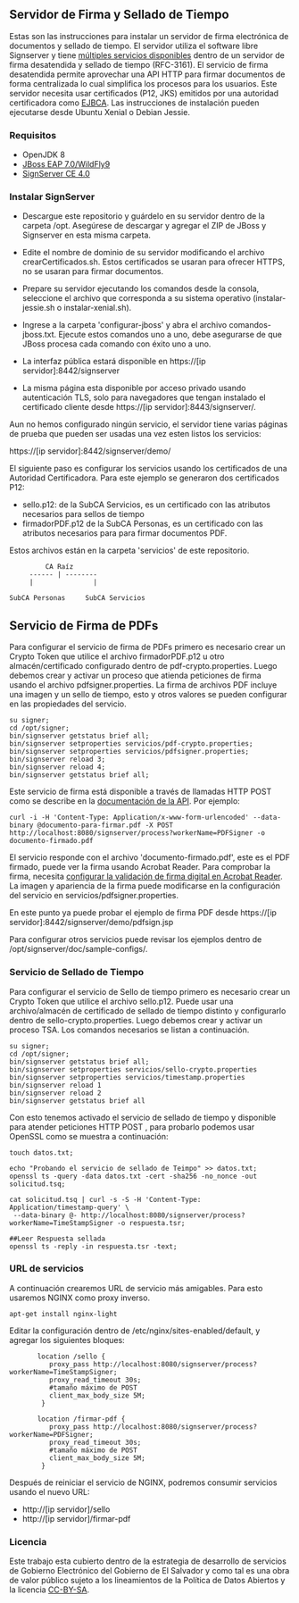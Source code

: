 

## Servidor de Firma y Sellado de Tiempo

Estas son las instrucciones para instalar un servidor de firma electrónica de documentos y sellado de tiempo. El servidor utiliza el software libre Signserver y tiene [múltiples servicios disponibles](https://www.signserver.org/features.html) dentro de un servidor de firma desatendida y sellado de tiempo (RFC-3161). El servicio de firma desatendida permite aprovechar una API HTTP para firmar documentos de forma centralizada lo cual simplifica los procesos para los usuarios. Este servidor necesita usar certificados (P12, JKS) emitidos por una autoridad certificadora como [EJBCA](https://github.com/egobsv/certificadora). Las instrucciones de instalación pueden ejecutarse desde Ubuntu Xenial o Debian Jessie. 

### Requisitos

* OpenJDK 8
* [JBoss EAP 7.0/WildFly9](https://developers.redhat.com/download-manager/file/jboss-eap-7.0.0.zip) 
* [SignServer CE 4.0](https://sourceforge.net/projects/signserver/files/signserver/4.0/signserver-ce-4.0.0-bin.zip)


### Instalar SignServer

- Descargue este repositorio y guárdelo en su servidor dentro de la carpeta /opt. Asegúrese de descargar y agregar el ZIP de JBoss y Signserver en esta misma carpeta.
 
- Edite el nombre de dominio de su servidor modificando el archivo crearCertificados.sh. Estos certificados se usaran para ofrecer HTTPS, no se usaran para firmar documentos.

- Prepare su servidor ejecutando los comandos desde la consola, seleccione el archivo que corresponda a su sistema operativo (instalar-jessie.sh o instalar-xenial.sh).  

- Ingrese a la carpeta 'configurar-jboss' y abra el archivo comandos-jboss.txt. Ejecute estos comandos uno a uno, debe asegurarse de que JBoss procesa cada comando con éxito uno a uno. 

- La interfaz pública estará disponible en https://[ip servidor]:8442/signserver 

- La misma página esta disponible por acceso privado usando autenticación TLS, solo para navegadores que tengan instalado el certificado cliente desde https://[ip servidor]:8443/signserver/. 

Aun no hemos configurado ningún servicio, el servidor tiene varias páginas de prueba que pueden ser usadas una vez esten listos los servicios:

https://[ip servidor]:8442/signserver/demo/

El siguiente paso es configurar los servicios usando los certificados de una Autoridad Certificadora. Para este ejemplo se generaron dos certificados P12: 
* sello.p12: de la SubCA Servicios, es un certificado con las atributos necesarios para sellos de tiempo
*  firmadorPDF.p12  de la SubCA Personas, es un certificado con las atributos necesarios para  para firmar documentos PDF.

 Estos archivos están en la carpeta 'servicios' de este repositorio.

```
 	     CA Raíz
     ------ | --------
     |               |

SubCA Personas     SubCA Servicios
```
## Servicio de Firma de PDFs

Para configurar el servicio de firma de PDFs primero es necesario crear un Crypto Token que utilice el archivo firmadorPDF.p12 u otro almacén/certificado configurado dentro de pdf-crypto.properties.  Luego debemos crear y activar un proceso que atienda peticiones de firma usando el archivo pdfsigner.properties. La firma de archivos PDF incluye una imagen y un sello de tiempo, esto y otros valores se pueden configurar en las propiedades del servicio.

```
su signer;
cd /opt/signer;
bin/signserver getstatus brief all;
bin/signserver setproperties servicios/pdf-crypto.properties;
bin/signserver setproperties servicios/pdfsigner.properties;
bin/signserver reload 3;
bin/signserver reload 4;
bin/signserver getstatus brief all;
```  
Este servicio de firma está disponible a través de llamadas HTTP POST como se describe en la [documentación de la API](https://www.signserver.org/doc/current/manual/integration.html#Web_Server_Interface). Por ejemplo:
```
curl -i -H 'Content-Type: Application/x-www-form-urlencoded' --data-binary @documento-para-firmar.pdf -X POST http://localhost:8080/signserver/process?workerName=PDFSigner -o documento-firmado.pdf
```
El servicio responde con el archivo 'documento-firmado.pdf', este es el PDF firmado, puede ver la firma usando Acrobat Reader. Para comprobar la firma, necesita [configurar la validación de firma digital en Acrobat Reader](https://help.adobe.com/es_ES/acrobat/standard/using/WS396794562021d52e-4a2d930c12b348f892b-8000.html).  La imagen y apariencia de la firma puede modificarse en la configuración del servicio en servicios/pdfsigner.properties.

En este punto ya puede probar el ejemplo de firma PDF desde https://[ip servidor]:8442/signserver/demo/pdfsign.jsp

Para configurar otros servicios puede revisar los ejemplos dentro de /opt/signserver/doc/sample-configs/.


### Servicio de Sellado de Tiempo

Para configurar el servicio de Sello de tiempo primero es necesario crear un Crypto Token que utilice el archivo sello.p12. Puede usar una archivo/almacén de certificado de sellado de tiempo distinto y configurarlo dentro de sello-crypto.properties. Luego debemos crear y activar un proceso TSA. Los comandos necesarios se listan a continuación. 

```
su signer;
cd /opt/signer;
bin/signserver getstatus brief all;
bin/signserver setproperties servicios/sello-crypto.properties
bin/signserver setproperties servicios/timestamp.properties
bin/signserver reload 1
bin/signserver reload 2
bin/signserver getstatus brief all
```

Con esto tenemos activado el servicio de sellado de tiempo y disponible para atender peticiones HTTP POST , para probarlo podemos usar OpenSSL como se muestra a continuación:

```
touch datos.txt;

echo "Probando el servicio de sellado de Teimpo" >> datos.txt;
openssl ts -query -data datos.txt -cert -sha256 -no_nonce -out solicitud.tsq;

cat solicitud.tsq | curl -s -S -H 'Content-Type: Application/timestamp-query' \
 --data-binary @- http://localhost:8080/signserver/process?workerName=TimeStampSigner -o respuesta.tsr;

##Leer Respuesta sellada
openssl ts -reply -in respuesta.tsr -text;
```

### URL de servicios
A continuación crearemos URL de servicio más amigables. Para esto usaremos NGINX como proxy inverso.
```
apt-get install nginx-light
```
Editar la configuración dentro de  /etc/nginx/sites-enabled/default, y agregar los siguientes bloques:
```  
       location /sello {
          proxy_pass http://localhost:8080/signserver/process?workerName=TimeStampSigner;
          proxy_read_timeout 30s;
          #tamaño máximo de POST
          client_max_body_size 5M;
        }
       
       location /firmar-pdf {
          proxy_pass http://localhost:8080/signserver/process?workerName=PDFSigner;
          proxy_read_timeout 30s;
          #tamaño máximo de POST
          client_max_body_size 5M;
        }
```
Después de reiniciar el servicio de NGINX, podremos consumir servicios  usando el nuevo URL:
* http://[ip servidor]/sello
* http://[ip servidor]/firmar-pdf

### Licencia
Este trabajo esta cubierto dentro de la estrategia de desarrollo de servicios de Gobierno Electrónico del Gobierno de El Salvador y como tal es una obra de valor público sujeto a los lineamientos de la Política de Datos Abiertos y la licencia [CC-BY-SA](https://creativecommons.org/licenses/by-sa/3.0/deed.es).  
